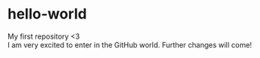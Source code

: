 # hello-world
My first repository &lt;3  
I am very excited to enter in the GitHub world. Further changes will come!
